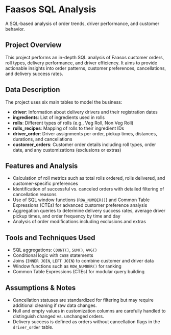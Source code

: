 # Faasos SQL Analysis
A SQL-based analysis of order trends, driver performance, and customer behavior.

## Project Overview
This project performs an in-depth SQL analysis of Faasos customer orders, roll types, delivery performance, and driver efficiency. It aims to provide actionable insights into order patterns, customer preferences, cancellations, and delivery success rates.

## Data Description
The project uses six main tables to model the business:

- **driver**: Information about delivery drivers and their registration dates  
- **ingredients**: List of ingredients used in rolls  
- **rolls**: Different types of rolls (e.g., Veg Roll, Non Veg Roll)  
- **rolls_recipes**: Mapping of rolls to their ingredient IDs  
- **driver_order**: Driver assignments per order, pickup times, distances, durations, and cancellations  
- **customer_orders**: Customer order details including roll types, order date, and any customizations (exclusions or extras)

## Features and Analysis
- Calculation of roll metrics such as total rolls ordered, rolls delivered, and customer-specific preferences  
- Identification of successful vs. canceled orders with detailed filtering of cancellation reasons  
- Use of SQL window functions (`ROW_NUMBER()`) and Common Table Expressions (CTEs) for advanced customer preference analysis  
- Aggregation queries to determine delivery success rates, average driver pickup times, and order frequency by time and day  
- Analysis of order modifications including exclusions and extras  

## Tools and Techniques Used
- SQL aggregations: `COUNT()`, `SUM()`, `AVG()`  
- Conditional logic with `CASE` statements  
- Joins (`INNER JOIN`, `LEFT JOIN`) to combine customer and driver data  
- Window functions such as `ROW_NUMBER()` for ranking  
- Common Table Expressions (CTEs) for modular query building  


## Assumptions & Notes
- Cancellation statuses are standardized for filtering but may require additional cleaning if raw data changes.  
- Null and empty values in customization columns are carefully handled to distinguish changed vs. unchanged orders.  
- Delivery success is defined as orders without cancellation flags in the `driver_order` table.

